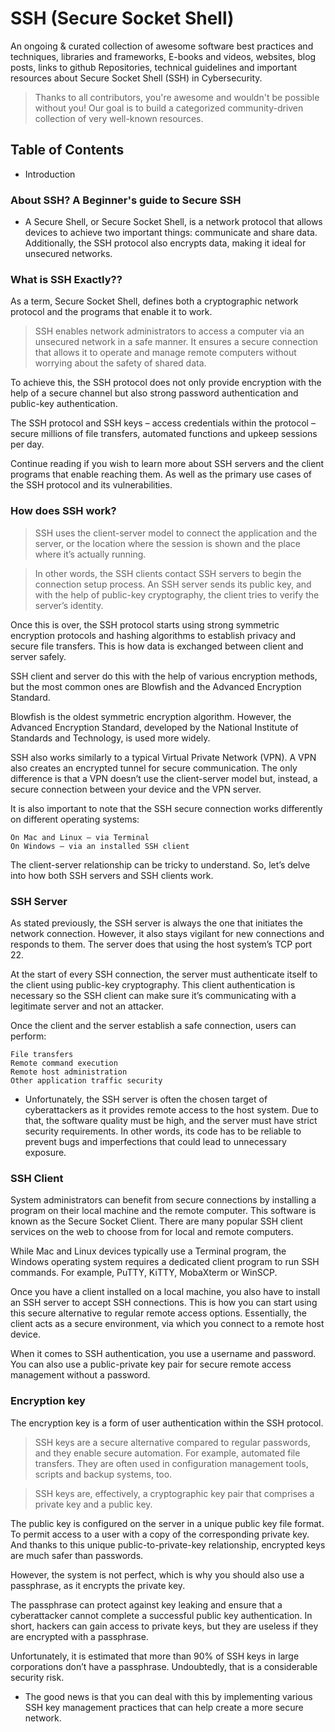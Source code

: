 # SSH (Secure Socket Shell)

An ongoing & curated collection of awesome software best practices and techniques, libraries and frameworks, E-books and videos, websites, blog posts, links to github Repositories, technical guidelines and important resources about Secure Socket Shell (SSH) in Cybersecurity.
> Thanks to all contributors, you're awesome and wouldn't be possible without you! Our goal is to build a categorized community-driven collection of very well-known resources.

## Table of Contents
- Introduction


### About SSH? A Beginner's guide to Secure SSH
- A Secure Shell, or Secure Socket Shell, is a network protocol that allows devices to achieve two important things: communicate and share data. Additionally, the SSH protocol also encrypts data, making it ideal for unsecured networks.

### What is SSH Exactly??


As a term, Secure Socket Shell, defines both a cryptographic network protocol and the programs that enable it to work.

> SSH enables network administrators to access a computer via an unsecured network in a safe manner. It ensures a secure connection that allows it to operate and manage remote computers without worrying about the safety of shared data.  

To achieve this, the SSH protocol does not only provide encryption with the help of a secure channel but also strong password authentication and public-key authentication.

The SSH protocol and SSH keys – access credentials within the protocol – secure millions of file transfers, automated functions and upkeep sessions per day. 

Continue reading if you wish to learn more about SSH servers and the client programs that enable reaching them. As well as the primary use cases of the SSH protocol and its vulnerabilities.


### How does SSH work?



> SSH uses the client-server model to connect the application and the server, or the location where the session is shown and the place where it’s actually running.

> In other words, the SSH clients contact SSH servers to begin the connection setup process. An SSH server sends its public key, and with the help of public-key cryptography, the client tries to verify the server’s identity. 

Once this is over, the SSH protocol starts using strong symmetric encryption protocols and hashing algorithms to establish privacy and secure file transfers. This is how data is exchanged between client and server safely.

SSH client and server do this with the help of various encryption methods, but the most common ones are Blowfish and the Advanced Encryption Standard. 

Blowfish is the oldest symmetric encryption algorithm. However, the Advanced Encryption Standard, developed by the National Institute of Standards and Technology, is used more widely. 



SSH also works similarly to a typical Virtual Private Network (VPN). A VPN also creates an encrypted tunnel for secure communication. The only difference is that a VPN doesn’t use the client-server model but, instead, a secure connection between your device and the VPN server.

It is also important to note that the SSH secure connection works differently on different operating systems:

    On Mac and Linux – via Terminal
    On Windows – via an installed SSH client 

The client-server relationship can be tricky to understand. So, let’s delve into how both SSH servers and SSH clients work. 



### SSH Server



As stated previously, the SSH server is always the one that initiates the network connection. However, it also stays vigilant for new connections and responds to them. The server does that using the host system’s TCP port 22. 

At the start of every SSH connection, the server must authenticate itself to the client using public-key cryptography. This client authentication is necessary so the SSH client can make sure it’s communicating with a legitimate server and not an attacker.

Once the client and the server establish a safe connection, users can perform:

    File transfers
    Remote command execution
    Remote host administration
    Other application traffic security

- Unfortunately, the SSH server is often the chosen target of cyberattackers as it provides remote access to the host system. Due to that, the software quality must be high, and the server must have strict security requirements. In other words, its code has to be reliable to prevent bugs and imperfections that could lead to unnecessary exposure. 


### SSH Client

System administrators can benefit from secure connections by installing a program on their local machine and the remote computer. This software is known as the Secure Socket Client. There are many popular SSH client services on the web to choose from for local and remote computers. 

While Mac and Linux devices typically use a Terminal program, the Windows operating system requires a dedicated client program to run SSH commands. For example, PuTTY, KiTTY, MobaXterm or WinSCP. 

Once you have a client installed on a local machine, you also have to install an SSH server to accept SSH connections. This is how you can start using this secure alternative to regular remote access options. Essentially, the client acts as a secure environment, via which you connect to a remote host device.

When it comes to SSH authentication, you use a username and password. You can also use a public-private key pair for secure remote access management without a password. 


### Encryption key

The encryption key is a form of user authentication within the SSH protocol. 

> SSH keys are a secure alternative compared to regular passwords, and they enable secure automation. For example, automated file transfers. They are often used in configuration management tools, scripts and backup systems, too.

> SSH keys are, effectively, a cryptographic key pair that comprises a private key and a public key.

The public key is configured on the server in a unique public key file format. To permit access to a user with a copy of the corresponding private key. And thanks to this unique public-to-private-key relationship, encrypted keys are much safer than passwords. 

However, the system is not perfect, which is why you should also use a passphrase, as it encrypts the private key. 

The passphrase can protect against key leaking and ensure that a cyberattacker cannot complete a successful public key authentication. In short, hackers can gain access to private keys, but they are useless if they are encrypted with a passphrase. 

Unfortunately, it is estimated that more than 90% of SSH keys in large corporations don’t have a passphrase. Undoubtedly, that is a considerable security risk. 

- The good news is that you can deal with this by implementing various SSH key management practices that can help create a more secure network. 




